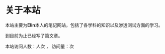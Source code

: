 # 关于本站

本站主要为**Elin**本人的笔记网站，包括了各学科的知识以及渗透测试方面的学习。

到目前为止已经写了<code class="article_number"></code>篇文章。

本站访问人数：<code class="site_uv"></code>人次 ， 访问量：<code class="site_pv"></code>次
